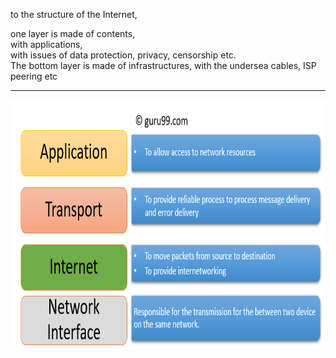 to the structure of the Internet,

one layer is made of contents, <br>
with applications,  <br>
with issues of data protection, privacy, censorship etc.  <br>
The bottom layer is made of infrastructures, with the undersea cables, ISP peering etc

---

<p align="center">
  <img src="https://raw.githubusercontent.com/IDGAQ/Super_Cool_Notes/main/4layersOfTCP.png" width="800" height="400">
</p>
